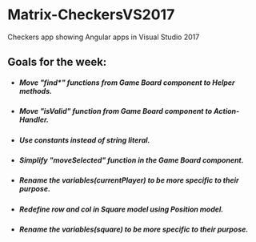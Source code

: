 # Matrix-CheckersVS2017
Checkers app showing Angular apps in Visual Studio 2017
 ## Goals for the week:

* #####  Move "find*" functions from Game Board component to Helper methods.

* #####  Move "isValid" function from Game Board component to Action-Handler.

* #####  Use constants instead of string literal.

* #####  Simplify  "moveSelected" function in the Game Board component.

* #####  Rename the variables(currentPlayer) to be more specific to their purpose.

* #####  Redefine row and col in Square model using Position model.

* #####  Rename the variables(square) to be more specific to their purpose.
	 
 
 


